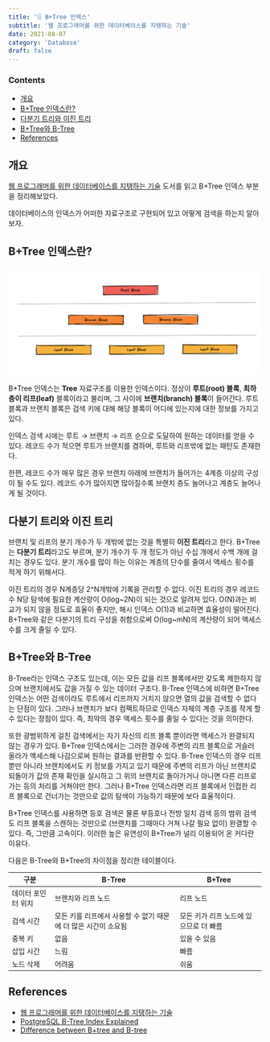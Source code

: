 ```yaml
---
title: '🗄 B+Tree 인덱스'
subtitle: '웹 프로그래머를 위한 데이터베이스를 지탱하는 기술'
date: 2021-08-07
category: 'Database'
draft: false
---
```


### Contents
- [개요](#개요)
- [B+Tree 인덱스란?](#B-Tree-인덱스란?)
- [다분기 트리와 이진 트리](#다분기-트리와-이진-트리)
- [B+Tree와 B-Tree](#B-Tree와-B-Tree)
- [References](#References)

## 개요

[웹 프로그래머를 위한 데이터베이스를 지탱하는 기술](http://www.yes24.com/Product/Goods/27893960) 도서를 읽고 B+Tree 인덱스 부분을 정리해보았다.

데이터베이스의 인덱스가 어떠한 자료구조로 구현되어 있고 어떻게 검색을 하는지 알아보자.

## B+Tree 인덱스란?

![B+Tree Index](images/2021/BtreeStructure.png)

B+Tree 인덱스는 **Tree** 자료구조를 이용한 인덱스이다.
정상이 **루트(root) 블록**, **최하층이 리프(leaf)** 블록이라고 불리며, 그 사이에 **브랜치(branch) 블록**이 들어간다.
루트 블록과 브랜치 블록은 검색 키에 대해 해당 블록이 어디에 있는지에 대한 정보를 가지고 있다.

인덱스 검색 시에는 루트 → 브랜치 → 리프 순으로 도달하여 원하는 데이터를 얻을 수 있다.
레코드 수가 적으면 루트가 브랜치를 겸하며, 루트와 리프밖에 없는 패턴도 존재한다.

한편, 레코드 수가 매우 많은 경우 브랜치 아래에 브랜치가 들어가는 4계층 이상의 구성이 될 수도 있다.
레코드 수가 많아지면 많아질수록 브랜치 층도 늘어나고 계층도 늘어나게 될 것이다.

## 다분기 트리와 이진 트리

브랜치 및 리프의 분기 개수가 두 개밖에 없는 것을 특별히 **이진 트리**라고 한다.
B+Tree는 **다분기 트리**라고도 부르며, 분기 개수가 두 개 정도가 아닌 수십 개에서 수백 개에 걸치는 경우도 있다.
분기 개수를 많이 하는 이유는 계층의 단수를 줄여서 액세스 횟수를 적게 하기 위해서다.

이진 트리의 경우 N계층당 2^N개밖에 기록을 관리할 수 없다.
이진 트리의 경우 레코드 수 N당 탐색에 필요한 계산량이 O(log~2N)이 되는 것으로 알려져 있다.
O(N)과는 비교가 되지 않을 정도로 효율이 좋지만, 해시 인덱스 O(1)과 비교하면 효율성이 떨어진다.
B+Tree와 같은 다분기의 트리 구성을 취함으로써 O(log~mN)의 계산량이 되어 액세스 수를 크게 줄일 수 있다.

## B+Tree와 B-Tree

B-Tree라는 인덱스 구조도 있는데, 이는 모든 값을 리프 블록에서만 갖도록 제한하지 않으며 브랜치에서도 값을 가질 수 있는 데이터 구조다.
B-Tree 인덱스에 비하면 B+Tree 인덱스는 어떤 검색이라도 루트에서 리프까지 거치지 않으면 열의 값을 검색할 수 없다는 단점이 있다.
그러나 브랜치가 보다 컴팩트하므로 인덱스 자체의 계층 구조를 작게 할 수 있다는 장점이 있다.
즉, 최악의 경우 액세스 횟수를 줄일 수 있다는 것을 의미한다.

또한 광범위하게 걸친 검색에서는 자기 자신의 리프 블록 뿐이라면 액세스가 완결되지 않는 경우가 있다.
B+Tree 인덱스에서는 그러한 경우에 주변의 리프 블록으로 거슬러 올라가 액세스해 나감으로써 원하는 결과를 반환할 수 있다.
B-Tree 인덱스의 경우 리프뿐만 아니라 브랜치에서도 키 정보를 가지고 있기 때문에 주변의 리프가 아닌 브랜치로 되돌아가 값의 존재 확인을 실시하고 그 위의 브랜치로 돌아가거나 아니면 다른 리프로 가는 등의 처리를 거쳐야만 한다.
그러나 B+Tree 인덱스라면 리프 블록에서 인접한 리프 블록으로 건너가는 것만으로 값의 탐색이 가능하기 때문에 보다 효율적이다.

B+Tree 인덱스를 사용하면 등호 검색은 물론 부등호나 전방 일치 검색 등의 범위 검색도 리프 블록을 스캔하는 것만으로 (브랜치를 그때마다 거쳐 나갈 필요 없이) 완결할 수 있다.
즉, 그만큼 고속이다. 이러한 높은 유연성이 B+Tree가 널리 이용되어 온 커다란 이유다.

다음은 B-Tree와 B+Tree의 차이점을 정리한 테이블이다.

| 구분 | B-Tree  | B+Tree  |
|---|---|---|
| 데이터 포인터 위치  | 브랜치와 리프 노드 | 리프 노드 |
| 검색 시간 | 모든 키를 리프에서 사용할 수 없기 때문에 더 많은 시간이 소요됨 | 모든 키가 리프 노드에 있으므로 더 빠름 |
| 중복 키 | 없음 | 있을 수 있음 |
| 삽입 시간 | 느림 | 빠름 |
| 노드 삭제 | 어려움 | 쉬움 |

## References

* [웹 프로그래머를 위한 데이터베이스를 지탱하는 기술](http://www.yes24.com/Product/Goods/27893960)
* [PostgreSQL B-Tree Index Explained](https://www.qwertee.io/blog/postgresql-b-tree-index-explained-part-1/)
* [Difference between B+tree and B-tree](https://www.geeksforgeeks.org/difference-between-b-tree-and-b-tree/)
